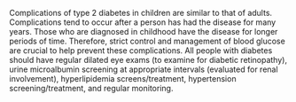 Complications of type 2 diabetes in children are similar to that of adults. Complications tend to occur after a person has had the disease for many years. Those who are diagnosed in childhood have the disease for longer periods of time. Therefore, strict control and management of blood glucose are crucial to help prevent these complications. All people with diabetes should have regular dilated eye exams (to examine for diabetic retinopathy), urine microalbumin screening at appropriate intervals (evaluated for renal involvement), hyperlipidemia screens/treatment, hypertension screening/treatment, and regular monitoring.
